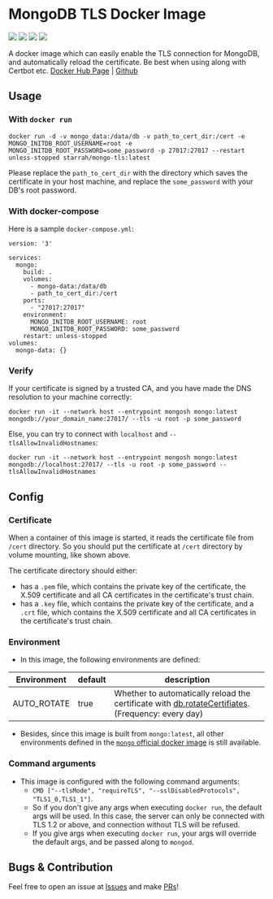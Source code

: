 MongoDB TLS Docker Image
=========================================
[![](https://img.shields.io/docker/v/starrah/mongo-tls)](https://hub.docker.com/r/starrah/mongo-tls) [![](https://img.shields.io/docker/image-size/starrah/mongo-tls)](https://hub.docker.com/r/starrah/mongo-tls) [![](https://img.shields.io/docker/pulls/starrah/mongo-tls)](https://hub.docker.com/r/starrah/mongo-tls) [![](https://img.shields.io/github/stars/Starrah/mongo-tls?style=social)](https://github.com/Starrah/mongo-tls)

A docker image which can easily enable the TLS connection for MongoDB, and automatically reload the certificate. Be best when using along with Certbot etc.
[Docker Hub Page](https://hub.docker.com/r/starrah/mongo-tls) | [Github](https://github.com/Starrah/mongo-tls)

## Usage
### With `docker run`
```shell
docker run -d -v mongo_data:/data/db -v path_to_cert_dir:/cert -e MONGO_INITDB_ROOT_USERNAME=root -e MONGO_INITDB_ROOT_PASSWORD=some_password -p 27017:27017 --restart unless-stopped starrah/mongo-tls:latest
```
Please replace the `path_to_cert_dir` with the directory which saves the certificate in your host machine, and replace the `some_password` with your DB's root password.
### With docker-compose
Here is a sample `docker-compose.yml`:
```yaml=
version: '3'

services:
  mongo:
    build: .
    volumes:
      - mongo-data:/data/db
      - path_to_cert_dir:/cert
    ports:
      - "27017:27017"
    environment:
      MONGO_INITDB_ROOT_USERNAME: root
      MONGO_INITDB_ROOT_PASSWORD: some_password
    restart: unless-stopped
volumes:
  mongo-data: {}
```
### Verify
If your certificate is signed by a trusted CA, and you have made the DNS resolution to your machine correctly:
```shell
docker run -it --network host --entrypoint mongosh mongo:latest mongodb://your_domain_name:27017/ --tls -u root -p some_password
```
Else, you can try to connect with `localhost` and `--tlsAllowInvalidHostnames`:
```shell
docker run -it --network host --entrypoint mongosh mongo:latest mongodb://localhost:27017/ --tls -u root -p some_password --tlsAllowInvalidHostnames
```

## Config
### Certificate
When a container of this image is started, it reads the certificate file from `/cert` directory. So you should put the certificate at `/cert` directory by volume mounting, like shown above.

The certificate directory should either:
- has a `.pem` file, which contains the private key of the certificate, the X.509 certificate and all CA certificates in the certificate's trust chain.
- has a `.key` file, which contains the private key of the certificate, and a `.crt` file, which contains the X.509 certificate and all CA certificates in the certificate's trust chain.
### Environment
- In this image, the following environments are defined:

| Environment | default | description |
| -------- | -------- | -------- |
| AUTO_ROTATE     | true   | Whether to automatically reload the certificate with [db.rotateCertifiates](https://docs.mongodb.com/manual/reference/method/db.rotateCertificates/#mongodb-method-db.rotateCertificates). (Frequency: every day)    |

- Besides, since this image is built from `mongo:latest`, all other environments defined in the [`mongo` official docker image](https://hub.docker.com/_/mongo) is still available.
### Command arguments
- This image is configured with the following command arguments:
    - `CMD ["--tlsMode", "requireTLS", "--sslDisabledProtocols", "TLS1_0,TLS1_1"]`.
    - So if you don't give any args when executing `docker run`, the default args will be used. In this case, the server can only be connected with TLS 1.2 or above, and connection without TLS will be refused.
    - If you give args when executing `docker run`, your args will override the default args, and be passed along to `mongod`.

## Bugs & Contribution
Feel free to open an issue at [Issues](https://github.com/Starrah/mongo-tls/issues) and make [PRs](https://github.com/Starrah/mongo-tls/pulls)!

